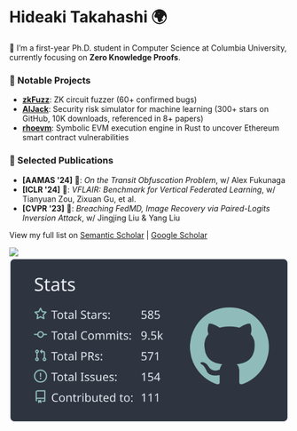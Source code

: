 # Hideaki Takahashi 🌍

👋 I’m a first-year Ph.D. student in Computer Science at Columbia University, currently focusing on **Zero Knowledge Proofs**.

### 🚀 Notable Projects
- **[zkFuzz](https://github.com/Koukyosyumei/zkFuzz)**: ZK circuit fuzzer (60+ confirmed bugs)
- **[AIJack](https://github.com/Koukyosyumei/AIJack)**: Security risk simulator for machine learning (300+ stars on GitHub, 10K downloads, referenced in 8+ papers)
- **[rhoevm](https://github.com/Koukyosyumei/rhoevm)**: Symbolic EVM execution engine in Rust to uncover Ethereum smart contract vulnerabilities

### 📄 Selected Publications  
- **[AAMAS '24]** 🚗: *On the Transit Obfuscation Problem*, w/ Alex Fukunaga  
- **[ICLR '24]** 🌳: *VFLAIR: Benchmark for Vertical Federated Learning*, w/ Tianyuan Zou, Zixuan Gu, et al.  
- **[CVPR '23]** 🎥: *Breaching FedMD, Image Recovery via Paired-Logits Inversion Attack*, w/ Jingjing Liu & Yang Liu

View my full list on [Semantic Scholar](https://www.semanticscholar.org/author/Hideaki-Takahashi/2224016223) | [Google Scholar](https://scholar.google.com/citations?user=RA3z3UEAAAAJ)

<img src="http://github-profile-summary-cards.vercel.app/api/cards/repos-per-language?username=Koukyosyumei&theme=nord_dark"> <img src="https://raw.githubusercontent.com/Koukyosyumei/Koukyosyumei/main/profile-summary-card-output/nord_dark/3-stats.svg">



